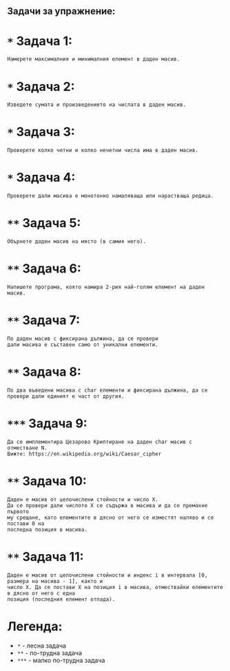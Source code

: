 ## Задачи за упражнение:

# `*` Задача 1:
    Намерете максималния и минималния елемент в даден масив.
    
# `*` Задача 2:
    Изведете сумата и произведението на числата в даден масив.

# `*` Задача 3:
    Проверете колко четни и колко нечетни числа има в даден масив.

# `*` Задача 4:
    Проверете дали масива е монотонно намаляваща или нарастваща редица.

# `**` Задача 5:
    Обърнете даден масив на място (в самия него).

# `**` Задача 6:
    Напишете програма, която намира 2-рия най-голям елемент на даден масив.
    
# `**` Задача 7:
    По даден масив с фиксирана дължина, да се провери
    дали масива е съставен само от уникални елементи.

# `**` Задача 8:
    По два въведени масива с char елементи и фиксирана дължина, да се провери дали единият е част от другия.

# `***` Задача 9:
    Да се имплементира Цезарово Криптиране на даден char масив с отместване N.
    Вижте: https://en.wikipedia.org/wiki/Caesar_cipher
    
# `**` Задача 10:
    Даден е масив от целочислени стойности и число X.
    Да се провери дали числото X се съдържа в масива и да се премахне първото
    му срещане, като елементите в дясно от него се изместят наляво и се постави 0 на
    последна позиция в масива.

# `**` Задача 11:
    Даден е масив от целочислени стойности и индекс i в интервала [0, размера на масива - 1], както и
    число X. Да се постави X на позиция i в масива, отмествайки елементите в дясно от него с една
    позиция (последния елемент отпада).
   
# Легенда:
  - `*`   - лесна задача
  - `**`  - по-трудна задача
  - `***` - малко по-трудна задача